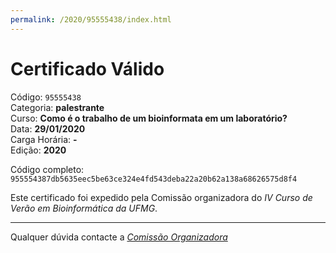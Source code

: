 ```yaml
---
permalink: /2020/95555438/index.html
---
```


# Certificado Válido

Código: `95555438`<br>
Categoria: **palestrante**<br>
Curso: **Como é o trabalho de um bioinformata em um laboratório?**<br>
Data: **29/01/2020**<br>
Carga Horária: **-**<br>
Edição: **2020**<br>


Código completo: `955554387db5635eec5be63ce324e4fd543deba22a20b62a138a68626575d8f4`


Este certificado foi expedido pela Comissão organizadora do *IV Curso de Verão em Bioinformática da UFMG*.

----

Qualquer dúvida contacte a [_Comissão Organizadora_](<mailto:cursobioinfoufmg@gmail.com$subject=[Certificados]>)

